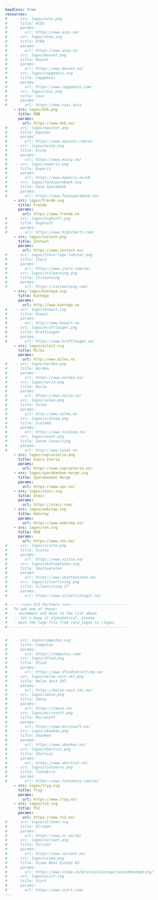 ```yaml
---
headless: true
resources:
#    - src: logos/acos.png
#      title: ACOS
#      params:
#        url: https://www.acos.no/
#    - src: logos/atea.svg
#      title: ATEA
#      params:
#        url: https://www.atea.no
#    - src: logos/bouvet.png
#      title: Bouvet
#      params:
#        url: https://www.bouvet.no/
#    - src: logos/capgemini.svg
#      title: Capgemini
#      params:
#        url: https://www.capgemini.com/
#    - src: logos/casi.png
#      title: Casi
#      params:
#        url: https://www.casi.auto
    - src: logos/dnb.png
      title: DNB
      params:
        url: https://www.dnb.no/
#    - src: logos/equinor.png
#      title: Equinor
#      params:
#        url: https://www.equinor.com/no
#    - src: logos/eviny.png
#      title: Eviny
#      params:
#        url: https://www.eviny.no/
#    - src: logos/experis.png
#      title: Experis
#      params:
#        url: https://www.experis.no/nb
#    - src: logos/fanasparebank.svg
#      title: Fana Sparebank
#      params:
#        url: https://www.fanasparebank.no/
    - src: logos/frende.svg
      title: Frende
      params:
        url: https://www.frende.no
#    - src: logos/highsoft.png
#      title: Highsoft
#      params:
#        url: https://www.highcharts.com/
    - src: logos/instech.png
      title: Instech
      params:
        url: https://www.instech.no/
#    - src: logos/Itera-logo-lobster.png
#      title: Itera
#      params:
#        url: https://www.itera.com/no/
#    - src: logos/itslearning.png
#      title: Itslearning
#      params:
#        url: https://itslearning.com/
    - src: logos/kantega.svg
      title: Kantega
      params:
        url: http://www.kantega.no
#    - src: logos/knowit.svg
#      title: Knowit
#      params:
#        url: http://www.knowit.no
#    - src: logos/kraftlauget.png
#      title: Kraftlauget
#      params:
#        url: https://www.kraftlauget.no/
    - src: logos/miles2.svg
      title: Miles
      params:
        url: http://www.miles.no
#    - src: logos/nordea.png
#      title: Nordea
#      params:
#        url: https://www.nordea.no/
#    - src: logos/noria.png
#      title: Noria
#      params:
#        url: https://www.noria.no/
#    - src: logos/solea.png
#      title: Solea
#      params:
#        url: http://www.solea.no
#    - src: logos/scaleaq.png
#      title: ScaleAQ
#      params:
#        url: https://www.scaleaq.no/
#    - src: logos/sonat.png
#      title: Sonat Consulting
#      params:
#        url: http://www.sonat.no
    - src: logos/soprasteria.png
      title: Sopra Steria
      params:
        url: https://www.soprasteria.no/
    - src: logos/sparebanken-norge.svg
      title: Sparebanken Norge
      params:
        url: https://www.spv.no/
    - src: logos/stacc.svg
      title: Stacc
      params:
        url: https://stacc.com/
    - src: logos/webstep.svg
      title: Webstep
      params:
        url: https://www.webstep.no/
    - src: logos/ren.svg
      title: REN
      params:
        url: https://www.ren.no/
#    - src: logos/visito.png
#      title: Visito
#      params:
#        url: https://www.visito.no/
#    - src: logos/skatteetaten.svg
#      title: Skatteetaten
#      params:
#        url: https://www.skatteetaten.no/
#    - src: logos/silverlining.png
#      title: SilverLining IT
#      params:
#        url: https://www.silverliningit.no/

# ------==== Old Partners ====--------------------------
#   To add one of these:
#   - uncomment and move to the list above
#   -- let's keep it alphabetical, please
#   - move the logo-file from /old_logos to /logos
# ------------------------------------------------------


#    - src: logos/computas.svg
#      title: Computas
#      params:
#        url: https://computas.com/
#    - src: logos/dfind.png
#      title: Dfind
#      params:
#        url: https://www.dfindconsulting.no/
#    - src: logos/helse-vest-ikt.png
#      title: Helse Vest IKT
#      params:
#        url: https://helse-vest-ikt.no/
#    - src: logos/imove.png
#      title: Imove
#      params:
#        url: https://imove.no/
#    - src: logos/microsoft.png
#      title: Microsoft
#      params:
#        url: https://www.microsoft.no/
#    - src: logos/sbanken.png
#      title: Sbanken
#      params:
#        url: https://www.sbanken.no/
#    - src: logos/shortcut.png
#      title: Shortcut
#      params:
#        url: https://www.shortcut.no/
#    - src: logos/tietoevry.png
#      title: TietoEvry
#      params:
#        url: https://www.tietoevry.com/no/
    - src: logos/tryg.svg
      title: Tryg
      params:
        url: https://www.tryg.no/
    - src: logos/tv2.svg
      title: TV2
      params:
        url: https://www.tv2.no/
#    - src: logos/ulriken.svg
#      title: Ulriken
#      params:
#        url: https://www.uc.no/nb/
#    - src: logos/variant.png
#      title: Variant
#      params:
#        url: https://www.variant.no/
#    - src: logos/visma.png
#      title: Visma Real Estate AS
#      params:
#        url: https://www.visma.no/bransjelosninger/eiendomsmegling/
#    - src: logos/vizrt.svg
#      title: Vizrt
#      params:
#        url: https://www.vizrt.com/
---
```

